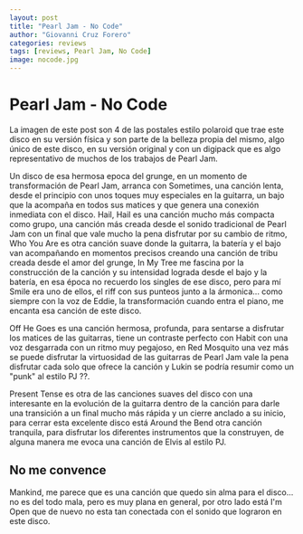 ```yaml
---
layout: post
title: "Pearl Jam - No Code"
author: "Giovanni Cruz Forero"
categories: reviews
tags: [reviews, Pearl Jam, No Code]
image: nocode.jpg
---
```


# Pearl Jam - No Code

La imagen de este post son 4 de las postales estilo polaroid que trae este disco en su versión física y son parte de la belleza propia del mismo, algo único de este disco, en su versión original y con un digipack que es algo representativo de muchos de los trabajos de Pearl Jam.

Un disco de esa hermosa epoca del grunge, en un momento de transformación de Pearl Jam, arranca con Sometimes, una canción lenta, desde el principio con unos toques muy especiales en la guitarra, un bajo que la acompaña en todos sus matices y que genera una conexión inmediata con el disco. Hail, Hail es una canción mucho más compacta como grupo, una canción más creada desde el sonido tradicional de Pearl Jam con un final que vale mucho la pena disfrutar por su cambio de ritmo, Who You Are es otra canción suave donde la guitarra, la batería y el bajo van acompañando en momentos precisos creando una canción de tribu creada desde el amor del grunge, In My Tree me fascina por la construcción de la canción y su intensidad lograda desde el bajo y la batería, en esa época no recuerdo los singles de ese disco, pero para mí Smile era uno de ellos, el riff con sus punteos junto a la ármonica... como siempre con la voz de Eddie, la transformación cuando entra el piano, me encanta esa canción de este disco.

Off He Goes es una canción hermosa, profunda, para sentarse a disfrutar los matices de las guitarras, tiene un contraste perfecto con Habit con una voz desgarrada con un ritmo muy pegajoso, en Red Mosquito una vez más se puede disfrutar la virtuosidad de las guitarras de Pearl Jam vale la pena disfrutar cada solo que ofrece la canción y Lukin se podría resumir como un "punk" al estilo PJ ??.

Present Tense es otra de las canciones suaves del disco con una interesante en la evolución de la guitarra dentro de la canción para darle una transición a un final mucho más rápida y un cierre anclado a su inicio, para cerrar esta excelente disco está Around the Bend otra canción tranquila, para disfrutar los diferentes instrumentos que la construyen, de alguna manera me evoca una canción de Elvis al estilo PJ.

## No me convence

Mankind, me parece que es una canción que quedo sin alma para el disco... no es del todo mala, pero es muy plana en general, por otro lado está I'm Open que de nuevo no esta tan conectada con el sonido que lograron en este disco.
